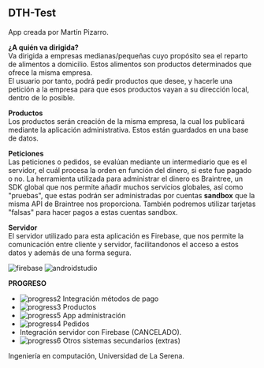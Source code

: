 ## DTH-Test
App creada por Martín Pizarro.


__¿A quién va dirigida?__  
Va dirigida a empresas medianas/pequeñas cuyo propósito sea el reparto de alimentos a domicilio. Estos alimentos son productos determinados que ofrece la misma
empresa.  
El usuario por tanto, podrá pedir productos que desee, y hacerle una petición a la empresa para que esos productos vayan a su dirección local, dentro de lo posible.  

__Productos__  
Los productos serán creación de la misma empresa, la cual los publicará mediante la aplicación administrativa. Estos están guardados en una base de datos.

__Peticiones__  
Las peticiones o pedidos, se evalúan mediante un intermediario que es el servidor, el cuál procesa la orden en función del dinero, si este fue pagado o no.
La herramienta utilizada para administrar el dinero es Braintree, un SDK global que nos permite añadir muchos servicios globales, así como "pruebas", que estas
 podrán ser administradas por cuentas __sandbox__ que la misma API de Braintree nos proporciona. También podremos utilizar tarjetas "falsas" para hacer pagos a
  estas cuentas sandbox.

__Servidor__  
El servidor utilizado para esta aplicación es Firebase, que nos permite la comunicación entre cliente y servidor, facilitandonos el acceso a estos datos y además 
de una forma segura.

![firebase](https://www.gstatic.com/devrel-devsite/prod/vacc2a2a4a4394c7c42dc62dba69eb022d7680ce4a368d4b28c3e984cc9155a81/firebase/images/touchicon-180.png)
![androidstudio](https://media.trustradius.com/product-logos/H1/0L/UGJ39PDHNUZT-180x180.PNG) 

__PROGRESO__  
* ![progress2](https://progress-bar.dev/100) Integración métodos de pago
* ![progress3](https://progress-bar.dev/100) Productos
* ![progress5](https://progress-bar.dev/100) App administración
* ![progress4](https://progress-bar.dev/100) Pedidos
* Integración servidor con Firebase (CANCELADO).
* ![progress6](https://progress-bar.dev/100) Otros sistemas secundarios (extras)  




Ingeniería en computación, Universidad de La Serena.
